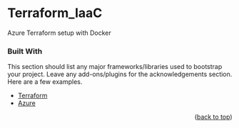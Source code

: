 # Terraform_IaaC
Azure Terraform setup with Docker
<div id="top"></div>
<!--
*** Thanks for checking out the Terraform_IaaC Repo, a general workflow for terraform with Azure. If you have a suggestion
*** that would make this better, please fork the repo and create a pull request
*** or simply open an issue with the tag "enhancement".
*** Don't forget to give the project a star!
*** Thanks again! Now go create something AMAZING! :D
-->

### Built With

This section should list any major frameworks/libraries used to bootstrap your project. Leave any add-ons/plugins for the acknowledgements section. Here are a few examples.

* [Terraform](https://www.terraform.io/)
* [Azure](https://azure.microsoft.com/)

<p align="right">(<a href="#top">back to top</a>)</p>



